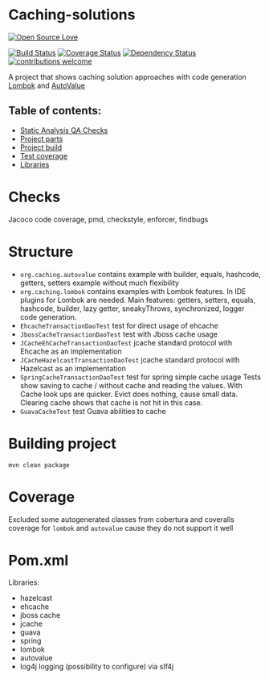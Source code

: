 # Caching-solutions
[![Open Source Love](https://badges.frapsoft.com/os/v2/open-source.svg?v=103)](https://github.com/ellerbrock/open-source-badge/)

[![Build Status](https://travis-ci.org/Iurii-Dziuban/caching-solutions.svg?branch=master)](https://travis-ci.org/Iurii-Dziuban/caching-solutions)
[![Coverage Status](https://coveralls.io/repos/github/Iurii-Dziuban/caching-solutions/badge.svg?branch=master)](https://coveralls.io/github/Iurii-Dziuban/caching-solutions?branch=master)
[![Dependency Status](https://www.versioneye.com/user/projects/5a11b2530fb24f2a3bd25760/badge.svg?style=flat-square)](https://www.versioneye.com/user/projects/5a11b2530fb24f2a3bd25760)
[![contributions welcome](https://img.shields.io/badge/contributions-welcome-brightgreen.svg?style=flat)](https://github.com/Iurii-Dziuban/caching-solutions/issues)

A project that shows caching solution approaches with code generation
[Lombok](https://projectlombok.org/) and [AutoValue](https://github.com/google/auto/blob/master/value/userguide/index.md)

## Table of contents:
 * [Static Analysis QA Checks](#checks)
 * [Project parts](#structure)
 * [Project build](#building-project)
 * [Test coverage](#coverage)
 * [Libraries](#pomxml)
 
# Checks

Jacoco code coverage, pmd, checkstyle, enforcer, findbugs

# Structure
- `org.caching.autovalue` contains example with builder, equals, hashcode, getters, setters example without much flexibility
- `org.caching.lombok` contains examples with Lombok features. In IDE plugins for Lombok are needed.
Main features: getters, setters, equals, hashcode, builder, lazy getter, sneakyThrows, synchronized, logger code generation.
- `EhcacheTransactionDaoTest` test for direct usage of ehcache
- `JbossCacheTransactionDaoTest` test with Jboss cache usage
- `JCacheEhCacheTransactionDaoTest` jcache standard protocol with Ehcache as an implementation
- `JCacheHazelcastTransactionDaoTest` jcache standard protocol with Hazelcast as an implementation
- `SpringCacheTransactionDaoTest` test for spring simple cache usage
Tests show saving to cache / without cache and reading the values. With Cache look ups are quicker. Evict does nothing, cause small data.
Clearing cache shows that cache is not hit in this case.
- `GuavaCacheTest` test Guava abilities to cache
# Building project
`mvn clean package`

# Coverage
Excluded some autogenerated classes from cobertura and coveralls coverage for `lombok` and `autovalue` cause they do not support it well

# Pom.xml
Libraries:
- hazelcast
- ehcache
- jboss cache
- jcache
- guava
- spring
- lombok
- autovalue
- log4j logging (possibility to configure) via slf4j
